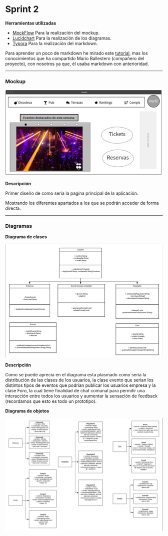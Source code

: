 # Sprint 2



**Herramientas utilizadas**

* [MockFlow](https://www.mockflow.com/) Para la realización del mockup.
* [Lucidchart](https://www.lucidchart.com/pages/es) Para la realización de los diagramas.
* [Typora](https://typora.io/) Para la realización del markdown.

Para aprender un poco de markdown he mirado este [tutorial](https://www.youtube.com/watch?v=YGP-423C4Rk), mas los conocimientos que ha compartido Mario Ballestero (compañero del proyecto), con nosotros ya que, él usaba markdown con anterioridad. 

------

### Mockup

![AppPage](./imagenes/Mockup_App.JPG)

**Descripción**

Primer diseño de como seria la pagina principal de la aplicación. 

Mostrando los diferentes apartados a los que se podrán acceder de forma directa.

---

### Diagramas

**Diagrama de clases**

![DiagramaClases](./imagenes/Diagrama_de_clases.JPG)

**Descripción**

Como se puede aprecia en el diagrama esta plasmado como seria la distribución de las clases de los usuarios, la clase evento que serian los distintos tipos de eventos que podrían publicar los usuarios empresa y la clase Foro, la cual tiene finalidad de chat comunal para permitir una interacción entre todos los usuarios y aumentar la sensación de feedback (recordamos que esto es todo un prototipo).

**Diagrama de objetos**

![diagrama_objetos](./imagenes/Diagrama_de_Objetos.JPG)
